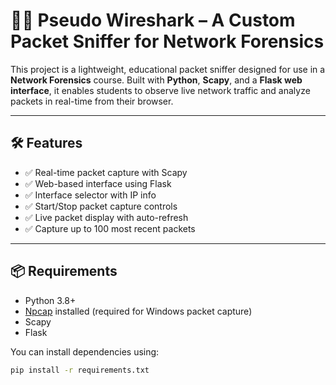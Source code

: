 # 🕵️‍♀️ Pseudo Wireshark – A Custom Packet Sniffer for Network Forensics

This project is a lightweight, educational packet sniffer designed for use in a **Network Forensics** course. Built with **Python**, **Scapy**, and a **Flask web interface**, it enables students to observe live network traffic and analyze packets in real-time from their browser.

---

## 🛠 Features

- ✅ Real-time packet capture with Scapy
- ✅ Web-based interface using Flask
- ✅ Interface selector with IP info
- ✅ Start/Stop packet capture controls
- ✅ Live packet display with auto-refresh
- ✅ Capture up to 100 most recent packets

---

## 📦 Requirements

- Python 3.8+
- [Npcap](https://nmap.org/npcap/) installed (required for Windows packet capture)
- Scapy
- Flask

You can install dependencies using:

```bash
pip install -r requirements.txt
